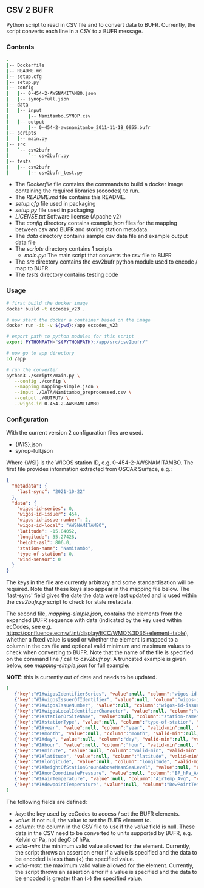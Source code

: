## CSV 2 BUFR
Python script to read in CSV file and to convert data to BUFR. Currently, the script converts each line in a 
CSV to a BUFR message.

### Contents
````bash
.
|-- Dockerfile
|-- README.md
|-- setup.cfg
|-- setup.py
|-- config
|   |-- 0-454-2-AWSNAMITAMBO.json
|   |-- synop-full.json
|-- data
|   |-- input
|       |-- Namitambo.SYNOP.csv
|   |-- output
|       |-- 0-454-2-awsnamitambo_2011-11-18_0955.bufr
|-- scripts
|   |-- main.py
|-- src
|   `-- csv2bufr
|       `-- csv2bufr.py
|-- tests
|   |-- csv2bufr
|       |-- csv2bufr_test.py
````
- The *Dockerfile* file contains the commands to build a docker image containing the required libraries (eccodes) to run.
- The *README.md* file contains this README.
- *setup.cfg* file used in packaging
- *setup.py* file used in packaging
- *LICENSE.txt* Software license (Apache v2)
- The *config* directory contains example *json* files for the mapping between csv and BUFR and storing station metadata.
- The *data* directory contains sample csv data file and example output data file
- The *scripts* directory contains 1 scripts
  - *main.py*: The main script that converts the csv file to BUFR
- The *src* directory contains the csv2bufr python module used to encode / map to BUFR.
- The *tests* directory contains testing code

### Usage
````bash
# first build the docker image
docker build -t eccodes_v23 .

# now start the docker a container based on the image
docker run -it -v ${pwd}:/app eccodes_v23

# export path to python modules for this script
export PYTHONPATH="${PYTHONPATH}:/app/src/csv2bufr/"

# now go to app directory
cd /app

# run the converter
python3 ./scripts/main.py \
   --config ./config \
   --mapping mapping-simple.json \
   --input ./DATA/Namitambo_preprocessed.csv \
   --output ./OUTPUT/ \
   --wigos-id 0-454-2-AWSNAMITAMBO 
````
### Configuration

With the current version 2 configuration files are used.

- {WIS}.json
- synop-full.json


Where {WSI} is the WIGOS station ID, e.g. 0-454-2-AWSNAMITAMBO. 
The first file provides information extracted from OSCAR Surface, e.g.:
````json
{
  "metadata": {
    "last-sync": "2021-10-22"
  },
  "data": {
    "wigos-id-series": 0,
    "wigos-id-issuer": 454,
    "wigos-id-issue-number": 2,
    "wigos-id-local": "AWSNAMITAMBO",
    "latitude": -15.84052,
    "longitude": 35.27428,
    "height-asl": 806.0,
    "station-name": "Namitambo",
    "type-of-station": 0,
    "wind-sensor": 0
  }
}
````
The keys in the file are currently arbitrary and some standardisation will be required. Note that these keys also
appear in the mapping file below. The 'last-sync' field gives the date the data were last updated and is used within
the *csv2bufr.py* script to check for stale metadata.

The second file, *mapping-simple.json*, contains the elements from the expanded BUFR sequence with data (indicated by 
the key used within ecCodes, see e.g. https://confluence.ecmwf.int/display/ECC/WMO%3D36+element+table), whether a fixed
value is used or whether the element is mapped to a column in the csv file and optional valid minimum and maximum 
values to check when converting to BUFR. Note that the name of the file is specified on the command line / call to 
*csv2bufr.py*. A truncated example is given below, see *mapping-simple.json* for full example:

**NOTE**: this is currently out of date and needs to be updated.

````json
[
   {"key":"#1#wigosIdentifierSeries", "value":null, "column":"wigos-id-series", "valid-min":null, "valid-max":null},
   {"key":"#1#wigosIssuerOfIdentifier", "value":null, "column":"wigos-id-issuer", "valid-min":null, "valid-max":null},
   {"key":"#1#wigosIssueNumber", "value":null, "column":"wigos-id-issue-number", "valid-min":null, "valid-max":null},
   {"key":"#1#wigosLocalIdentifierCharacter", "value":null, "column":"wigos-id-local", "valid-min":null, "valid-max":null},
   {"key":"#1#stationOrSiteName", "value":null, "column":"station-name", "valid-min":null, "valid-max":null},
   {"key":"#1#stationType", "value":null, "column":"type-of-station", "valid-min":null, "valid-max":null},
   {"key":"#1#year", "value":null, "column":"year", "valid-min":null, "valid-max":null},
   {"key":"#1#month", "value":null, "column":"month", "valid-min":null, "valid-max":null},
   {"key":"#1#day", "value":null, "column":"day", "valid-min":null, "valid-max":null},
   {"key":"#1#hour", "value":null, "column":"hour", "valid-min":null, "valid-max":null},
   {"key":"#1#minute", "value":null, "column":"valid-min", "valid-min":null, "valid-max":null},
   {"key":"#1#latitude", "value":null, "column":"latitude", "valid-min":null, "valid-max":null},
   {"key":"#1#longitude", "value":null, "column":"longitude", "valid-min":null, "valid-max":null},
   {"key":"#1#heightOfStationGroundAboveMeanSeaLevel", "value":null, "column":"height-asl", "valid-min":null, "valid-max":null},
   {"key":"#1#nonCoordinatePressure", "value":null, "column":"BP_hPa_Avg", "valid-min":null, "valid-max":null},
   {"key":"#1#airTemperature", "value":null, "column":"AirTemp_Avg", "valid-min":250, "valid-max":350},
   {"key":"#1#dewpointTemperature", "value":null, "column":"DewPointTemp_Avg", "valid-min":250, "valid-max":350}
]
````
The following fields are defined:
- *key*: the key used by ecCodes to access / set the BUFR elements.
- *value*: if not null, the value to set the BUFR element to.
- *column*: the column in the CSV file to use if the *value* field is null. These data in the CSV need to be converted to units supported by BUFR, e.g. Kelvin or Pa, not degC of hPa.
- *valid-min*: the minimum valid value allowed for the element. Currently, the script throws an assertion error if a value is specified and the data to be encoded is less than (<) the specified value.
- *valid-max*: the maximum valid value allowed for the element. Currently, the script throws an assertion error if a value is specified and the data to be encoded is greater than (>) the specified value.
 